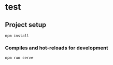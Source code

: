 # test

## Project setup
```
npm install
```

### Compiles and hot-reloads for development
```
npm run serve
